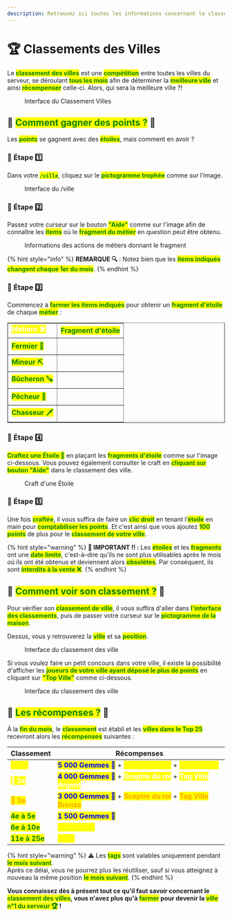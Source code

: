 ```yaml
---
description: Retrouvez ici toutes les informations concernant le classement des villes
---
```


# 🏆 Classements des Villes

Le <mark style="color:green;">**classement des villes**</mark> est une <mark style="color:green;">**compétition**</mark> entre toutes les villes du serveur, se déroulant <mark style="color:green;">**tous les mois**</mark> afin de déterminer la <mark style="color:green;">**meilleure ville**</mark> et ainsi <mark style="color:green;">**récompenser**</mark> celle-ci. Alors, qui sera la meilleure ville ?!

<figure><img src="../../.gitbook/assets/Les_Villes/Classement/InterfaceClassement.png" alt=""><figcaption>Interface du Classement Villes</figcaption></figure>

## 💠 <mark style="color:green;">Comment gagner des points ?</mark> 🌠
Les <mark style="color:green;">**points**</mark> se gagnent avec des <mark style="color:green;">**étoiles**</mark>, mais comment en avoir ?

### 🔷 Étape 1️⃣
Dans votre <mark style="color:green;">**`/ville`**</mark>, cliquez sur le <mark style="color:green;">**pictogramme trophée**</mark> comme sur l’image.

<figure><img src="../../.gitbook/assets/Les_Villes/Classement/InterfaceVille.png" alt=""><figcaption>Interface du /ville</figcaption></figure>

### 🔷 Étape 2️⃣
Passez votre curseur sur le bouton <mark style="color:green;">**"Aide"**</mark> comme sur l'image afin de connaître les <mark style="color:green;">**items**</mark> où le <mark style="color:green;">**fragment du métier**</mark> en question peut être obtenu.

<figure><img src="../../.gitbook/assets/Les_Villes/Classement/InfoItems.png" alt=""><figcaption>Informations des actions de métiers donnant le fragment</figcaption></figure>

{% hint style="info" %}
**REMARQUE 🔍** : Notez bien que les <mark style="color:green;">**items indiqués changent chaque 1er du mois**</mark>.
{% endhint %}

### 🔷 Étape 3️⃣
Commencez à <mark style="color:green;">**farmer les items indiqués**</mark> pour obtenir un <mark style="color:green;">**fragment d'étoile**</mark> de chaque <mark style="color:green;">**métier**</mark> :

<table border="1" cellspacing="0" cellpadding="6">
 <tr> 
  <td><mark style="color:white;"><strong>Métiers 🛠</strong></mark></td> <td><mark style="color:green;"><strong>Fragment d'étoile</strong></mark></td>
 </tr>
  <tr>
   <td><mark style="color:green;"><strong>Fermier 🌾</strong></mark></td>
   <td>
    <figure>
     <img src="../../.gitbook/assets/Les_Villes/Classement/FragmentFermier.png" alt="">
    </figure>
   </td>
  </tr>
  <tr>
   <td><mark style="color:green;"><strong>Mineur ⛏️</strong></mark></td>
   <td>
    <figure>
     <img src="../../.gitbook/assets/Les_Villes/Classement/FragmentMineur.png" alt="">
    </figure>
   </td>
  </tr>
  <tr>
   <td><mark style="color:green;"><strong>Bûcheron 🪚</strong></mark></td>
   <td>
    <figure>
     <img src="../../.gitbook/assets/Les_Villes/Classement/FragmentBucheron.png" alt="">
      </figure>
   </td>
  </tr>
  <tr>
   <td><mark style="color:green;"><strong>Pêcheur 🎣</strong></mark></td>
   <td>
    <figure>
     <img src="../../.gitbook/assets/Les_Villes/Classement/FragmentPecheur.png" alt="">
    </figure>
   </td>
  </tr>
  <tr>
   <td><mark style="color:green;"><strong>Chasseur 🗡️</strong></mark></td>
   <td>
    <figure>
     <img src="../../.gitbook/assets/Les_Villes/Classement/FragmentChasseur.png" alt="">
    </figure>
   </td>
  </tr>
 </table>

### 🔷 Étape 4️⃣
<mark style="color:green;">**Craftez une Étoile 🌟**</mark> en plaçant les <mark style="color:green;">**fragments d'étoile**</mark> comme sur l'image ci-dessous. Vous pouvez également consulter le craft en <mark style="color:green;">**cliquant sur bouton "Aide"**</mark> dans le classement des ville.

<figure><img src="../../.gitbook/assets/Les_Villes/Classement/CraftEtoile.png" alt=""><figcaption>Craft d'une Étoile</figcaption></figure>

### 🔷 Étape 5️⃣
Une fois <mark style="color:green;">**craftée**</mark>, il vous suffira de faire un <mark style="color:green;">**clic droit**</mark> en tenant l’<mark style="color:green;">**étoile**</mark> en main pour <mark style="color:green;">**comptabiliser les points**</mark>. Et c'est ainsi que vous ajoutez <mark style="color:green;">**100 points**</mark> de plus pour le <mark style="color:green;">**classement de votre ville**</mark>.

{% hint style="warning" %}
**🚨 IMPORTANT ‼ :** Les <mark style="color:green;">**étoiles**</mark> et les <mark style="color:green;">**fragments**</mark> ont une <mark style="color:green;">**date limite**</mark>, c'est-à-dire qu'ils ne sont plus utilisables après le mois où ils ont été obtenus et deviennent alors <mark style="color:green;">**obsolètes**</mark>. Par conséquent, ils sont <mark style="color:green;">**interdits à la vente ❌**</mark>.
{% endhint %}

## 💠 <mark style="color:green;">Comment voir son classement ?</mark> 💭
Pour vérifier son <mark style="color:green;">**classement de ville**</mark>, il vous suffira d'aller dans <mark style="color:green;">**l'interface des classements**</mark>, puis de passer votre curseur sur le <mark style="color:green;">**pictogramme de la maison**</mark>.

Dessus, vous y retrouverez la <mark style="color:green;">**ville**</mark> et sa <mark style="color:green;">**position**</mark>.

<figure><img src="../../.gitbook/assets/Les_Villes/Classement/MonPlacement.png" alt=""><figcaption>Interface du classement des ville</figcaption></figure>

Si vous voulez faire un petit concours dans votre ville, il existe la possibilité d'afficher les <mark style="color:green;">**joueurs de votre ville ayant déposé le plus de points**</mark> en cliquant sur <mark style="color:green;">**"Top Ville"**</mark> comme ci-dessous.

<figure><img src="../../.gitbook/assets/Les_Villes/Classement/MaVille.png" alt=""><figcaption>Interface du classement des ville</figcaption></figure>

## 💠 <mark style="color:green;">Les récompenses ?</mark> 🎁
À la <mark style="color:green;">**fin du mois**</mark>, le <mark style="color:green;">**classement**</mark> est établi et les <mark style="color:green;">**villes dans le Top 25**</mark> recevront alors les <mark style="color:green;">**récompenses**</mark> suivantes :

| Classement | Récompenses | 
| --------------------------------------------- | --------------------------------------------------------------------------- | 
| <mark style="color:yellow;">**🥇 1er**</mark> | <mark style="color:blue;">**5 000 Gemmes 💎**</mark> + <mark style="color:yellow;">**Sceptre du roi**</mark> + <mark style="color:yellow;">**Tag Ville Or**</mark> | 
| <mark style="color:white;">**🥈 2e**</mark> | <mark style="color:blue;">**4 000 Gemmes 💎**</mark> + <mark style="color:white;">**Sceptre du roi**</mark> + <mark style="color:white;">**Tag Ville Argent**</mark> | 
| <mark style="color:orange;">**🥉 3e**</mark> | <mark style="color:blue;">**3 000 Gemmes 💎**</mark> + <mark style="color:orange;">**Sceptre du roi**</mark> + <mark style="color:orange;">**Tag Ville Bronze**</mark> | 
| <mark style="color:green;">**4e à 5e**</mark>| <mark style="color:blue;">**1 500 Gemmes 💎**</mark> | 
| <mark style="color:green;">**6e à 10e**</mark>| <mark style="color:yellow;">**1M 500K 💲**</mark> | 
| <mark style="color:green;">**11e à 25e**</mark>| <mark style="color:yellow;">**1M 💲**</mark> |

{% hint style="warning" %}
⚠️ Les <mark style="color:green;">**tags**</mark> sont valables uniquement pendant <mark style="color:green;">**le mois suivant**</mark>.  
Après ce délai, vous ne pourrez plus les réutiliser, sauf si vous atteignez à nouveau la même position <mark style="color:green;">**le mois suivant**</mark>.
{% endhint %}

**Vous connaissez dès à présent tout ce qu'il faut savoir concernant le <mark style="color:green;">**classement des villes**</mark>, vous n'avez plus qu'à <mark style="color:green;">**farmer**</mark> pour devenir la <mark style="color:green;">**ville n°1 du serveur 🏆**</mark> !**
